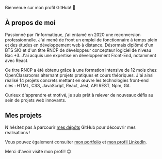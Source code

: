 Bienvenue sur mon profil GitHub! 👋


## À propos de moi

Passionné par l'informatique, j'ai entamé en 2020 une reconversion professionnelle. J'ai mené de front un emploi de fonctionnaire à temps plein et des études en développement web à distance. Désormais diplômé d'un BTS SIO et d'un titre RNCP de développeur concepteur logiciel de niveau Bac +3. J'ai acquis une expertise en développement Front-End, notamment avec React. 

Ce titre RNCP a été obtenu grâce à une formation intensive de 12 mois chez OpenClassrooms alternant projets pratiques et cours théoriques. J'ai ainsi réalisé 14 projets concrets mettant en œuvre les technologies front-end clés : HTML, CSS, JavaScript, React, Jest, API REST, Npm, Git. 

Curieux d'apprendre et motivé, je suis prêt à relever de nouveaux défis au sein de projets web innovants.

## Mes projets

N'hésitez pas à parcourir [mes dépôts](https://github.com/ssaili?tab=repositories) GitHub pour découvrir mes réalisations !

Vous pouvez également consulter [mon portfolio](https://ssaili.github.io/Portfolio/) et [mon profil LinkedIn](https://www.linkedin.com/in/iliassey/).


Merci d'avoir visité mon profil! 😊
